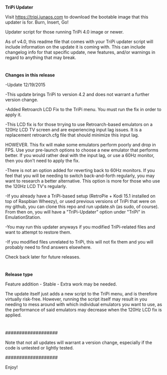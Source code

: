 **TriPi Updater**

Visit https://tripi.junaos.com to download the bootable image that this updater is for. Burn, Insert, Go!

Updater script for those running TriPi 4.0 image or newer.

As of v4.0, this readme file that comes with your TriPi updater script will include information on the update it is coming with.
This can include changelog info for that specific update, new features, and/or warnings in regard to anything that may break.

#

**Changes in this release**

-Update 12/19/2015

-This update brings TriPi to version 4.2 and does not warrant a further version change.

-Added Retroarch LCD Fix to the TriPi menu. You must run the fix in order to apply it.

-This LCD fix is for those trrying to use Retroarch-based emulators on a 120Hz LCD TV screen and are experiencing input lag issues. It is a replacement retroarch.cfg file that should minimize this input lag. 

HOWEVER. This fix will make some emulators perform poorly and drop in FPS. Use your pre-launch options to choose a new emulator that performs better. If you would rather deal with the input lag, or use a 60Hz monitor, then you don't need to apply the fix.

-There is not an option added for reverting back to 60Hz monitors. If you feel that you will be needing to switch back-and-forth regularly, you may want to research a better alternative. This option is more for those who use the 120Hz LCD TV's regularly.


-If you already have a TriPi-based setup (RetroPie + Kodi 15.1 installed on top of Raspbian Wheezy), or used previous versions of TriPi that were on my github, you can clone this repo and run update.sh (as sudo, of course). From then on, you will have a "TriPi-Updater" option under "TriPi" in EmulationStation.

-You may run this updater anyways if you modified TriPi-related files and want to attempt to restore them.

-If you modified files unrelated to TriPi, this will not fix them and you will probably need to find answers elsewhere.

Check back later for future releases.

#

#

**Release type**

Feature addition - Stable - Extra work may be needed. 

The update itself just adds a new script to the TriPi menu, and is therefore virtually risk-free. However, running the script itself may result in you needing to mess around with which individual emulators you want to use, as the performance of said emulators may decrease when the 120Hz LCD fix is applied.

#

#

###################

Note that not all updates will warrant a version change, especially if the code is untested or lightly tested.

###################

Enjoy!
